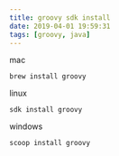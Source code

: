 ```yaml
---
title: groovy sdk install
date: 2019-04-01 19:59:31
tags: [groovy, java]
---
```


mac

`brew install groovy`

linux

`sdk install groovy`

windows

`scoop install groovy`
